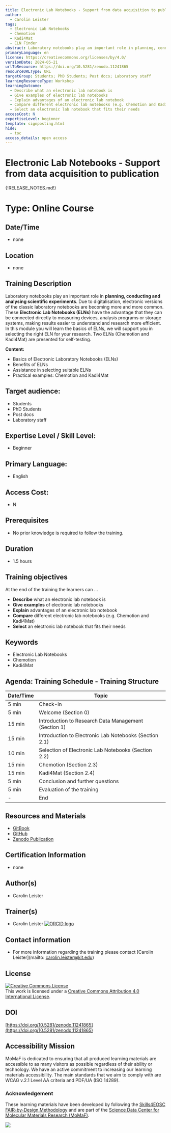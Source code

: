 ```yaml
---
title: Electronic Lab Notebooks - Support from data acquisition to publication
author:
  - Carolin Leister
tags:
  - Electronic Lab Notebooks
  - Chemotion
  - Kadi4Mat
  - ELN Finder
abstract: Laboratory notebooks play an important role in planning, conducting and analysing scientific experiments. Due to digitalisation, electronic versions of the classic laboratory notebooks are becoming more and more common. These Electronic Lab Notebooks (ELNs) have the advantage that they can be connected directly to measuring devices, analysis programs or storage systems, making results easier to understand and research more efficient. In this module you will learn the basics of ELNs, we will support you in selecting the right ELN for your research. Two ELNs (Chemotion and Kadi4Mat) are presented for self-testing.
primaryLanguage: en
license: https://creativecommons.org/licenses/by/4.0/
versionDate: 2024-05-21
urlToResource: https://doi.org/10.5281/zenodo.11241865
resourceURLType: URL
targetGroup: Students; PhD Students; Post docs; Laboratory staff
learningResourceType: Workshop
learningOutcome:
  - Describe what an electronic lab notebook is
  - Give examples of electronic lab notebooks
  - Explain advantages of an electronic lab notebook
  - Compare different electronic lab notebooks (e.g. Chemotion and Kadi4Mat)
  - Select an electronic lab notebook that fits their needs
accessCost: N
expertiseLevel: beginner
template: signposting.html
hide:
  - toc
access_details: open access
---
```


# Electronic Lab Notebooks - Support from data acquisition to publication

{!RELEASE_NOTES.md!}

# Type: Online Course

## Date/Time
- none

## Location
- none

## Training Description
Laboratory notebooks play an important role in **planning, conducting and analysing scientific experiments**. Due to digitalisation, electronic versions of the classic laboratory notebooks are becoming more and more common. These **Electronic Lab Notebooks (ELNs)** have the advantage that they can be connected directly to measuring devices, analysis programs or storage systems, making results easier to understand and research more efficient. In this module you will learn the basics of ELNs, we will support you in selecting the right ELN for your research. Two ELNs (Chemotion and Kadi4Mat) are presented for self-testing.

**Content:**

- Basics of Electronic Laboratory Notebooks (ELNs)
- Benefits of ELNs
- Assistance in selecting suitable ELNs
- Practical examples: Chemotion and Kadi4Mat

## Target audience:
- Students
- PhD Students
- Post docs
- Laboratory staff

## Expertise Level / Skill Level:
- Beginner

## Primary Language:
- English

## Access Cost:
- N

## Prerequisites
- No prior knowledge is required to follow the training.

## Duration
- 1.5 hours

## Training objectives
At the end of the training the learners can ...

- **Describe** what an electronic lab notebook is
- **Give examples** of electronic lab notebooks
- **Explain** advantages of an electronic lab notebook
- **Compare** different electronic lab notebooks (e.g. Chemotion and Kadi4Mat)
- **Select** an electronic lab notebook that fits their needs

## Keywords
 - Electronic Lab Notebooks
 - Chemotion 
 - Kadi4Mat

## Agenda: Training Schedule - Training Structure

| Date/Time | Topic                                                  |
| --------- | ------------------------------------------------------ |
| 5 min     | Check-in                                               |
| 5 min     | Welcome (Section 0)                                    |
| 15 min    | Introduction to Research Data Management (Section 1)   |
| 15 min    | Introduction to Electronic Lab Notebooks (Section 2.1) |
| 10 min    | Selection of Electronic Lab Notebooks (Section 2.2)    |
| 15 min    | Chemotion (Section 2.3)                                |
| 15 min    | Kadi4Mat (Section 2.4)                                 |
| 5 min     | Conclusion and further questions                       |
| 5 min     | Evaluation of the training                             |
| -         | End                                                    |

## Resources and Materials
- [GitBook](https://kit-training-electronic-lab-notebooks.github.io/Electronic-Lab-Notebooks-Basics/latest/)
- [GitHub](https://github.com/KIT-Training-Electronic-Lab-Notebooks/Electronic-Lab-Notebooks-Basics)
- [Zenodo Publication](https://doi.org/10.5281/zenodo.11241865)
 
## Certification Information
- none

## Author(s)
- Carolin Leister

## Trainer(s)
- Carolin Leister [![ORCID logo](./attachments/orcid_16x16.webp)](https://orcid.org/0000-0002-6940-0024)

## Contact information

- For more information regarding the training please contact [Carolin Leister](mailto: carolin.leister@kit.edu)
## License

<a rel="license" href="http://creativecommons.org/licenses/by/4.0/"><img alt="Creative Commons License" style="border-width:0" src="https://i.creativecommons.org/l/by/4.0/88x31.png" /></a><br />This work is licensed under a <a rel="license" href="http://creativecommons.org/licenses/by/4.0/">Creative Commons Attribution 4.0 International License</a>.

## DOI

[https://doi.org/10.5281/zenodo.11241865](https://doi.org/10.5281/zenodo.11241865)

## Accessibility Mission

MoMaF is dedicated to ensuring that all produced learning materials are accessible to as many visitors as possible regardless of their ability or technology. We have an active commitment to increasing our learning materials accessibility. The main standards that we aim to comply with are WCAG v.2.1 Level AA criteria and PDF/UA (ISO 14289).

### Acknowledgement

These learning materials have been developed by following the [Skills4EOSC FAIR-by-Design Methodology](https://doi.org/10.5281/zenodo.7875540) and are part of the [Science Data Center for Molecular Materials Research (MoMaF)](https://momaf.scc.kit.edu/).

![](attachments/momaf_logo.svg)